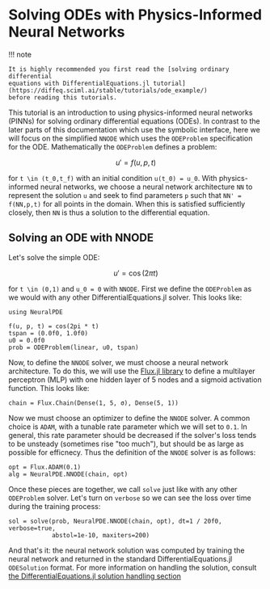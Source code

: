 # Solving ODEs with Physics-Informed Neural Networks

!!! note

    It is highly recommended you first read the [solving ordinary differential
    equations with DifferentialEquations.jl tutorial](https://diffeq.sciml.ai/stable/tutorials/ode_example/)
    before reading this tutorials.

This tutorial is an introduction to using physics-informed neural networks (PINNs)
for solving ordinary differential equations (ODEs). In contrast to the later
parts of this documentation which use the symbolic interface, here we will focus on 
the simplified `NNODE` which uses the `ODEProblem` specification for the ODE.
Mathematically the `ODEProblem` defines a problem:

```math
u' = f(u,p,t)
```

for ``t \in (t_0,t_f)`` with an initial condition ``u(t_0) = u_0``. With physics-informed
neural networks, we choose a neural network architecture `NN` to represent the solution `u`
and seek to find parameters `p` such that `NN' = f(NN,p,t)` for all points in the domain.
When this is satisfied sufficiently closely, then `NN` is thus a solution to the differential
equation.

## Solving an ODE with NNODE

Let's solve the simple ODE:

```math
u' = \cos(2\pi t)
```

for ``t \in (0,1)`` and ``u_0 = 0`` with `NNODE`. First we define the `ODEProblem` as we would
with any other DifferentialEquations.jl solver. This looks like:

```@example nnode1
using NeuralPDE

f(u, p, t) = cos(2pi * t)
tspan = (0.0f0, 1.0f0)
u0 = 0.0f0
prob = ODEProblem(linear, u0, tspan)
```

Now, to define the `NNODE` solver, we must choose a neural network architecture. To do this, we
will use the [Flux.jl library](https://fluxml.ai/) to define a multilayer perceptron (MLP)
with one hidden layer of 5 nodes and a sigmoid activation function. This looks like:

```@example nnode1
chain = Flux.Chain(Dense(1, 5, σ), Dense(5, 1))
```

Now we must choose an optimizer to define the `NNODE` solver. A common choice is `ADAM`, with
a tunable rate parameter which we will set to `0.1`. In general, this rate parameter should be
decreased if the solver's loss tends to be unsteady (sometimes rise "too much"), but should be
as large as possible for efficnecy. Thus the definition of the `NNODE` solver is as follows:

```@example nnode1
opt = Flux.ADAM(0.1)
alg = NeuralPDE.NNODE(chain, opt)
```

Once these pieces are together, we call `solve` just like with any other `ODEProblem` solver.
Let's turn on `verbose` so we can see the loss over time during the training process:

```@example nnode1
sol = solve(prob, NeuralPDE.NNODE(chain, opt), dt=1 / 20f0, verbose=true,
            abstol=1e-10, maxiters=200)
```

And that's it: the neural network solution was computed by training the neural network and
returned in the standard DifferentialEquations.jl `ODESolution` format. For more information
on handling the solution, consult 
[the DifferentialEquations.jl solution handling section](https://diffeq.sciml.ai/stable/basics/solution/)
